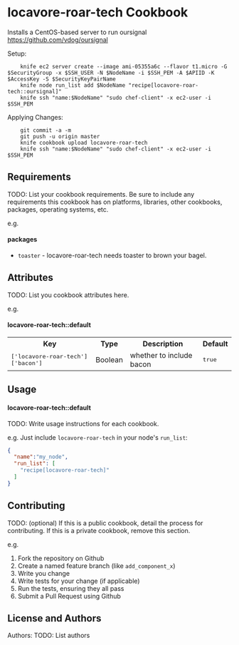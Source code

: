 locavore-roar-tech Cookbook
===========================

Installs a CentOS-based server to run oursignal https://github.com/vdog/oursignal

Setup:
```
	knife ec2 server create --image ami-05355a6c --flavor t1.micro -G $SecurityGroup -x $SSH_USER -N $NodeName -i $SSH_PEM -A $APIID -K $AccessKey -S $SecurityKeyPairName
	knife node run_list add $NodeName "recipe[locavore-roar-tech::oursignal]" 
	knife ssh "name:$NodeName" "sudo chef-client" -x ec2-user -i $SSH_PEM
```

Applying Changes:
```
	git commit -a -m 
	git push -u origin master
	knife cookbook upload locavore-roar-tech
	knife ssh "name:$NodeName" "sudo chef-client" -x ec2-user -i $SSH_PEM
```

Requirements
------------
TODO: List your cookbook requirements. Be sure to include any requirements this cookbook has on platforms, libraries, other cookbooks, packages, operating systems, etc.

e.g.
#### packages
- `toaster` - locavore-roar-tech needs toaster to brown your bagel.

Attributes
----------
TODO: List you cookbook attributes here.

e.g.
#### locavore-roar-tech::default
<table>
  <tr>
    <th>Key</th>
    <th>Type</th>
    <th>Description</th>
    <th>Default</th>
  </tr>
  <tr>
    <td><tt>['locavore-roar-tech']['bacon']</tt></td>
    <td>Boolean</td>
    <td>whether to include bacon</td>
    <td><tt>true</tt></td>
  </tr>
</table>

Usage
-----
#### locavore-roar-tech::default
TODO: Write usage instructions for each cookbook.

e.g.
Just include `locavore-roar-tech` in your node's `run_list`:

```json
{
  "name":"my_node",
  "run_list": [
    "recipe[locavore-roar-tech]"
  ]
}
```

Contributing
------------
TODO: (optional) If this is a public cookbook, detail the process for contributing. If this is a private cookbook, remove this section.

e.g.
1. Fork the repository on Github
2. Create a named feature branch (like `add_component_x`)
3. Write you change
4. Write tests for your change (if applicable)
5. Run the tests, ensuring they all pass
6. Submit a Pull Request using Github

License and Authors
-------------------
Authors: TODO: List authors
